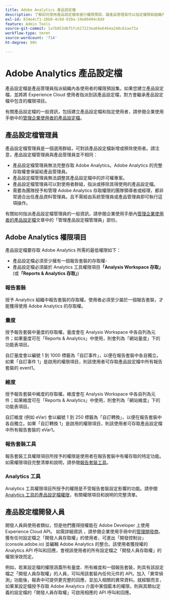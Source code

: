 ```yaml
---
title: Adobe Analytics 產品設定檔
description: 了解如何使用產品設定檔來進行權限預設，讓產品管理員可以指定權限給組織內的使用者。
exl-id: 834e4cf1-20b0-4c9d-939a-19e00494c8dd
feature: Admin Tools
source-git-commit: 1a7b853d6f5fc627223ea69e64b4a240c61aef2a
workflow-type: tm+mt
source-wordcount: '714'
ht-degree: 98%

---
```


# Adobe Analytics 產品設定檔

產品設定檔是產品管理員指派組織內各使用者的權限預設集。如果您建立產品設定檔，並將將 Experience Cloud 使用者指派到該產品設定檔，對方會繼承產品設定檔中包含的權限項目。

有關產品設定檔的一般資訊，包括建立產品設定檔和指定使用者，請參閱企業使用手册中的[管理企業使用者的產品設定檔](https://helpx.adobe.com/tw/enterprise/using/manage-product-profiles.html)。

## 產品設定檔管理員

產品設定檔管理員是一個選用群組，可對該產品設定檔新增或移除使用者。請注意，產品設定檔管理員與產品管理員並不相同：

* 產品設定檔管理員無法完整存取 Adobe Analytics。Adobe Analytics 的完整存取權會保留給產品管理員。
* 產品設定檔管理員無法調整其產品設定檔中的許可權專案。
* 產品設定檔管理員可以對使用者群組，指派或移除其得使用的產品設定檔。
* 需要為團隊授予和管理 Adobe Analytics 存取權限的團隊領導者或經理，都非常適合出任產品資料管理員。且不需經由系統管理員或產品管理員即可執行這項操作。

有關如何指派產品設定檔管理員的一般資訊，請參閱企業使用手册內[管理企業使用者的產品設定檔](https://helpx.adobe.com/tw/enterprise/using/manage-product-profiles.html)文章中的「管理產品設定檔管理員」部份。

## Adobe Analytics 權限項目

產品設定檔要存取 Adobe Analytics 所需的最低權限如下：

* 產品設定檔必須至少擁有一個報告套裝的存取權-
* 產品設定檔必須屬於 Analytics 工具權限項目&#x200B;**「Analysis Workspace 存取」**(或&#x200B;**「Reports &amp; Analytics 存取」**)

### 報告套裝

授予 Analytics 組織中報告套裝的存取權。使用者必須至少屬於一個報告套裝，才能獲得使用 Adobe Analytics 的存取權。

### 量度

授予報告套裝中量度的存取權。量度會在 Analysis Workspace 中各自列為元件；如果量度可在「Reports &amp; Analytics」中使用，則會列為「網站量度」下的功能表項目。

自訂量度會以編號 1 到 1000 標籤為「自訂事件」，以便在報告套裝中各自獨立。如果「自訂事件 1」是啟用的權限項目，則該使用者可存取產品設定檔中所有報告套裝的 event1。

### 維度

授予報告套裝中維度的存取權。維度會在 Analysis Workspace 中各自列為元件；如果維度可在「Reports &amp; Analytics」中使用，則會列為「網站維度」下的功能表項目。

自訂維度 (例如 eVar) 會以編號 1 到 250 標籤為「自訂轉換」，以便在報告套裝中各自獨立。如果「自訂轉換 1」是啟用的權限項目，則該使用者可存取產品設定檔中所有報告套裝的 eVar1。

### 報告套裝工具

報告套裝工具權限項目所授予的權限是使用者在報告套裝中有權存取的特定功能。如需權限項目完整清單和說明，請參閱[報告套裝工具](report-suite-tools.md)。

### Analytics 工具

Analytics 工具權限項目所授予的權限是不受報告套裝設定影響的功能。請參閱 [Analytics 工具的產品設定檔權限](analytics-tools.md)，有關權限項目和說明的完整清單。

## 產品設定檔開發人員

開發人員與使用者類似，但是他們獲得授權能在 Adobe Developer 上使用 Experience Cloud API。 如需詳細資訊 ，請參閱企業使用手冊中的[管理開發商](https://helpx.adobe.com/tw/enterprise/using/manage-developers.html)。 獲有任何設定檔之「開發人員存取權」的使用者，可進出「開發控制台」(console.adobe.io) 並編輯 Adobe Analytics 的整合。該使用者獲授權的 Analytics API 呼叫和回應，會視該使用者的所有設定檔之「開發人員存取權」的權限淨效而定。

例如，若某設定檔的權限涵蓋所有量度、所有維度和一個報告套裝，則具有該設定檔之「開發人員存取權」的人員，可叫用該套裝內任何元件的 API。加入「異常偵測」功能後，報表中可提供更完整的回應，並加入相關的異常資料。就經驗而言，如果某設定檔授予存取 Adobe Analytics 介面中某個藍本的權限，則與其類似定義的設定檔的「開發人員存取權」可啟用相應的 API 呼叫和回應。
